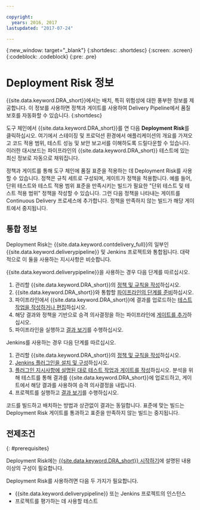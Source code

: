 ```yaml
---

copyright:
  years: 2016, 2017
lastupdated: "2017-07-24"

---
```


{:new_window: target="_blank"}
{:shortdesc: .shortdesc}
{:screen: .screen}
{:codeblock: .codeblock}
{:pre: .pre}

# Deployment Risk 정보

{{site.data.keyword.DRA_short}}에서는 배치, 특히 위험성에 대한 풍부한 정보를 제공합니다. 이 정보를 사용하면 정책과 게이트를 사용하여 Delivery Pipeline에서 품질 보호를 자동화할 수 있습니다.
{:shortdesc}

도구 체인에서 {{site.data.keyword.DRA_short}}를 연 다음 **Deployment Risk**를 클릭하십시오. 여기에서 스테이징 및 프로덕션 환경에서 애플리케이션의 개요를 가져오고 코드 적용 범위, 테스트 성능 및 보안 보고서를 이해하도록 드릴다운할 수 있습니다. 이러한 대시보드는 파이프라인의 {{site.data.keyword.DRA_short}} 테스트에 있는 최신 정보로 자동으로 채워집니다. 

정책과 게이트를 통해 도구 체인에 품질 표준을 적용하는 데 Deployment Risk를 사용할 수 있습니다. 정책은 규칙 세트로 구성되며, 게이트가 정책을 적용합니다. 예를 들어, 단위 테스트와 테스트 적용 범위 표준을 만족시키는 빌드가 필요한 "단위 테스트 및 테스트 적용 범위" 정책을 작성할 수 있습니다. 그런 다음 정책을 나타내는 게이트를 Continuous Delivery 프로세스에 추가합니다. 정책을 만족하지 않는 빌드가 해당 게이트에서 중지됩니다. 

## 통합 정보

Deployment Risk는 {{site.data.keyword.contdelivery_full}}의 일부인 {{site.data.keyword.deliverypipeline}} 및 Jenkins 프로젝트와 통합됩니다. 대략적으로 이 둘을 사용하는 지시사항은 비슷합니다.   

{{site.data.keyword.deliverypipeline}}을 사용하는 경우 다음 단계를 따르십시오.

1. 관리할 {{site.data.keyword.DRA_short}}의 [정책 및 규칙을 작성](risk_policies.html)하십시오.
2. {{site.data.keyword.DRA_short}}와 통합할 [파이프라인의 단계를 준비](risk_cd.html)하십시오.
3. 파이프라인에서 {{site.data.keyword.DRA_short}}에 결과를 업로드하는 [테스트 작업을 작성하거나 편집](risk_cd.html)하십시오.
4. 해당 결과와 정책을 기반으로 승격 의사결정을 하는 파이프라인에 [게이트를 추가](risk_cd.html)하십시오.
5. 파이프라인을 실행하고 [결과 보기](results.html)를 수행하십시오.

Jenkins를 사용하는 경우 다음 단계를 따르십시오.

1. 관리할 {{site.data.keyword.DRA_short}}의 [정책 및 규칙을 작성](risk_policies.html)하십시오.
2. [Jenkins 플러그인을 설치 및 구성](https://wiki.jenkins.io/display/JENKINS/IBM+Cloud+DevOps+Plugin)하십시오.
3. [플러그인 지시사항에 설명된 대로 테스트 작업과 게이트를 작성](https://wiki.jenkins.io/display/JENKINS/IBM+Cloud+DevOps+Plugin)하십시오. 분석을 위해 테스트를 통해 결과를 {{site.data.keyword.DRA_short}}에 업로드하고, 게이트에서 해당 결과를 사용하여 승격 의사결정을 내립니다.
4. 프로젝트를 실행하고 [결과 보기](results.html)를 수행하십시오. 

코드를 빌드하고 배치하는 방법과 상관없이 결과는 동일합니다. 표준에 맞는 빌드는 Deployment Risk 게이트를 통과하고 표준을 만족하지 않는 빌드는 중지됩니다. 

## 전제조건
{: #prerequisites}

Deployment Risk에는 [{{site.data.keyword.DRA_short}} 시작하기](/docs/services/DevOpsInsights/index.html)에 설명된 내용 이상의 구성이 필요합니다.

Deployment Risk를 사용하려면 다음 두 가지가 필요합니다.

* {{site.data.keyword.deliverypipeline}} 또는 Jenkins 프로젝트의 인스턴스
* 프로젝트를 평가하는 데 사용할 테스트
